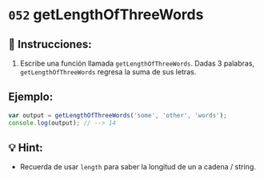 # `052` getLengthOfThreeWords

## 📝 Instrucciones:

1. Escribe una función llamada `getLengthOfThreeWords`. Dadas 3 palabras, `getLengthOfThreeWords` regresa la suma de sus letras.

## Ejemplo:

```Javascript
var output = getLengthOfThreeWords('some', 'other', 'words');
console.log(output); // --> 14
```

## 💡 Hint: 

- Recuerda de usar `length` para saber la longitud de un a cadena / string.